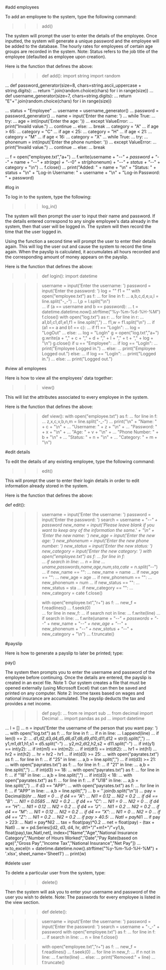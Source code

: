 #add employees

To add an employee to the system, type the following command:
>>> add()

The system will prompt the user to enter the details of the employee. Once inputted, the system will generate a
unique password and the employee will be added to the database. The hourly rates for employees of certain age groups
are recorded in the system.
Note: Status refers to the job title of the employee (defaulted as employee upon creation).

Here is the function that defines the above:

>>> def add():
     import string
     import random
    
...     def password_generator(size=8, chars=string.ascii_uppercase + string.digits):
...         return ''.join(random.choice(chars) for i in range(size))
...     def username_generator(size=7, chars=string.digits):
...         return "E"+''.join(random.choice(chars) for i in range(size))

...     status = "Employee"
...     username = username_generator()
...     password = password_generator()
...     name = input('Enter the name: ')
...     while True:
...         try:
...             age = int(input('Enter the age: '))
...         except ValueError:
...             print("Invaild value.")
...             continue
...         else:
...             break
...     category = "A"
...     if age > 65:
...         category = "C"
...     if age < 25:
...         category = "H"
...     if age < 21:
...         category = "M"
...     if age < 16:
...         category = "X"
...     while True:
...         try:
...             phonenum = int(input('Enter the phone number: '))
...         except ValueError:
...             print("Invaild value.")
...             continue
...         else:
...             break

...     f = open("employee.txt","a+")
...     f.write(username + "-_-" + password + "-_-" + name + "-_-" + str(age) + "-_-0" + str(phonenum) + "-_-" + status + "-_-" + category + "\n")
...     f.close()
...     print("Added: " + name + "\n" + "Status: " + status + "\n" + "Log-in Username: " + username + "\n" + "Log-in Password: " + password)


#log in

To log in to the system, type the following:

>>> log_in()

The system will then prompt the user to input their name and password. If the details entered correspond to
any single employee's data already in the system, then that user will be logged in. The system will then record the
time that the user logged in. 

Using the function a second time will prompt the user to enter their details again. 
This will log the user out and cause the system to record the time again. When the payslip is calculated, it 
accumulates all hours recorded and the corresponding amount of money appears on the payslip.

Here is the function that defines the above:

>>>def login():
>>>    import datetime
    
>>>    username = input('Enter the username: ')
>>>    password = input('Enter the password: ')
>>>    log = ""
>>>    f1 = ""
>>>    with open("employee.txt") as f:
...        for line in f:
...            a,b,c,d,e,u,l = line.split("-_-")
...            l,p = l.split("\n")                
...            if (a == username and b == password):
...                t = datetime.datetime.now().strftime("%y-%m-%d-%H-%M")
>>>    f.close()
>>>    with open("log.txt") as r:
...        for line in r:
...            a1,b1,c1,d1,e1,f1 = line.split(",") 
...            f1,w = f1.split("\n")
...            if (a1 == a and b1 == c):
...                if f1 == "LogIn":
...                    log = "LogOut"
...                else:
...                    log = "LogIn"
>>>    g = open("log.txt","a+")
>>>    g.write(a + "," + c + "," + d + "," + l + "," + t + "," + log + "\n")
>>>    g.close()
>>>    if u == "Employee":
...        if log == "LogIn":
...            print("Employee Logged in.")
...        else:
...            print("Employee Logged out.")
>>>    else:
...        if log == "LogIn":
...            print("Logged in.")
...        else:
...            print("Logged out.")





#view all employees


Here is how to view all the employees' data together:

>>> view()

This will list the attributes associated to every employee in the system.

Here is the function that defines the above:

>>>def view():
>>>    with open("employee.txt") as f:
...    for line in f:
...        z,x,c,v,b,n,m = line.split("-_-")
...        print("\n" + "Name: " + c + "\n" + 
...                 "Username: " + z + "\n" +
...                 "Password: " + x + "\n" +
...                 "Age: " + v + "\n" +
...                 "Phone Number: " + b + "\n" +
...                 "Status: " + n + "\n" +
...                 "Category: " + m + "\n")




#edit details

To edit the details of any existing employee, type the following command:

>>> edit()

This will prompt the user to enter their login details in order to edit information already stored in the 
system. 

Here is the function that defines the above:

def edit():

>>>    username = input('Enter the username: ')
>>>    password = input('Enter the password: ')
>>>    search = username + "-_-" + password
>>>    new_name = input('Please leave blank if you want to keep any of the information the same.' + "\n" + 'Enter the new name: ')
>>>    new_age = input('Enter the new age: ')
>>>    new_phonenum = input('Enter the new phone number: ')
>>>    new_status = input('Enter the new status: ')
>>>    new_category = input('Enter the new category: ')
>>>    with open("employee.txt") as f:
...        for line in f:                
...            if search in line:
...                n = line
...                uname,passwords,name,age,num,sta,cate = n.split("-_-")
...                if new_name == "":
...                    new_name = name
...                if new_age == "":
...                    new_age = age
...                if new_phonenum == "":
...                    new_phonenum = num
...                if new_status == "":
...                    new_status = sta
...                if new_category == "":
...                    new_category = cate
>>>    f.close()
 
>>>    with open("employee.txt","r+") as f:
...        new_f = f.readlines()
...        f.seek(0)        
...        for line in new_f:
...            if search not in line:
...                f.write(line)
...            if search in line:
...                f.write(uname + "-_-" + passwords + "-_-" + new_name + "-_-" + new_age + "-_-" + new_phonenum + "-_-" + new_status + "-_-" + new_category + "\n")
...        f.truncate()



#payslip

Here is how to generate a payslip to later be printed; type:

pay()

The system then prompts you to enter the username and password of the employee before continuing. Once the details
are entered, the payslip is created in an excel file.
Note 1: Our system creates a file that must be opened externally (using Microsoft Excel) that can then be saved and 
printed on any computer.
Note 2: Income taxes based on wages and national insurance are accumulated. The payslip deducts the tax and provides
a net income.



>>>def pay():
...    from re import sub
...    from decimal import Decimal
...    import pandas as pd
...    import datetime

...    l = []
...    n = input('Enter the username of the person that you want pay: ')
...    with open("log.txt") as f:
...        for line in f:
...            if n in line:
...                l.append(line)
...            if len(l) == 2:
...                d1,d2,d3,d4,d5,d6,d7,d8,d9,d10,d11,d12 = str(l).split(",")
...                y1,m1,dt1,h1,s1 = d5.split("-")
...                y2,m2,dt2,h2,s2 = d11.split("-")
...                if int(y1) == int(y2):
...                    if int(m1) == int(m2):
...                        if int(dt1) == int(dt2):
...                            hr1 = int(h1)
...                            hr2 = int(h2)
...                            hr = hr2 - hr1
...                            if int(d3) >= 25:
...                                with open("payrates.txt") as f:
...                                    for line in f:
...                                        if "25" in line:
...                                            a,b = line.split(",")
...                            if int(d3) >= 21:
...                                with open("payrates.txt") as f:
...                                    for line in f:
...                                        if "21" in line:
...                                            a,b = line.split(",")
...                            if int(d3) >= 18:
...                                with open("payrates.txt") as f:
...                                    for line in f:
...                                        if "18" in line:
...                                            a,b = line.split(",")
...                            if int(d3) < 18:
...                                with open("payrates.txt") as f:
...                                    for line in f:
...                                        if "U18" in line:
...                                            a,b = line.split(",")
...                            if d3 == "APP":
...                                with open("payrates.txt") as f:
...                                    for line in f:
...                                        if "APP" in line:
...                                            a,b = line.split(",")
...                            b = ''.join(b.split("\n"))
...                            pay = Decimal(b)*hr
...                            NatI = 0
...                            if d4 == "A":
...                                NI1 = 0.12
...                                NI2 = 0.2
...                            if d4 == "B":
...                                NI1 = 0.0585
...                                NI2 = 0.2
...                            if d4 == "C":
...                                NI1 = 0
...                                NI2 = 0
...                            if d4 == "H":
...                                NI1 = 0.12
...                                NI2 = 0.2
...                            if d4 == "J":
...                                NI1 = 0.2
...                                NI2 = 0.2
...                            if d4 == "M":
...                                NI1 = 0.12
...                                NI2 = 0.2
...                            if d4 == "X":
...                                NI1 = 0
...                                NI2 = 0
...                            if d4 == "Z":
...                                NI1 = 0.2
...                                NI2 = 0.2
...                            if pay > 40.5:
...                                NatI = pay*NI1
...                            if pay > 223:
...                                NatI = pay*NI2
...                            tax = float(pay)*0.2
...                            net = float(pay) - (tax + NatI)
...                            w = pd.Series([d2, d3, d4, hr, dt1+"/"+m1+"/"+y1,b, float(pay),tax,NatI,net], index=["Name","Age","National Insurance Category","Number of Hours Worked","Date","Pay Rate(based on age)","Gross Pay","Income Tax","National Insurance","Net Pay"])
...                            w.to_excel(n + datetime.datetime.now().strftime("%y-%m-%d-%H-%M") + '.xlsx',  sheet_name='Sheet1')
...                            print(w)


#delete user

To delete a particular user from the system, type:

>>> delete()

Then the system will ask you to enter your username and password of the user you wish to delete.
Note: The passwords for every employee is listed in the view section.

>>>def delete():

>>>    username = input('Enter the username: ')
>>>    password = input('Enter the password: ')
>>>    search = username + "-_-" + password
>>>    with open("employee.txt") as f:
...        for line in f:                
...            if search in line:
...                n = line
>>>    f.close()

>>>    with open("employee.txt","r+") as f:
...        new_f = f.readlines()
...        f.seek(0)
...        for line in new_f:
...            if n not in line:
...                f.write(line)
...            else:
...                print("Removed:" + line)
...        f.truncate()





